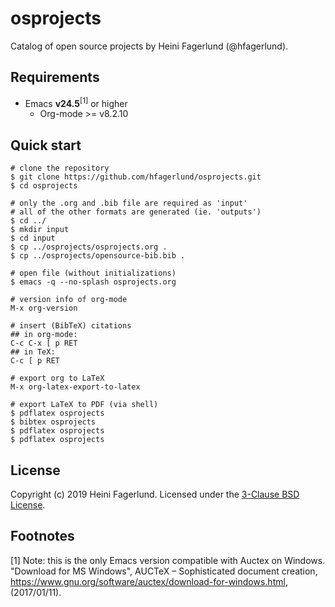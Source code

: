# osprojects

Catalog of open source projects by Heini Fagerlund (@hfagerlund).

## Requirements

* Emacs **v24.5**<sup>[1]</sup> or higher
  * Org-mode >= v8.2.10

## Quick start

```
# clone the repository
$ git clone https://github.com/hfagerlund/osprojects.git
$ cd osprojects

# only the .org and .bib file are required as 'input'
# all of the other formats are generated (ie. 'outputs')
$ cd ../
$ mkdir input
$ cd input
$ cp ../osprojects/osprojects.org .
$ cp ../osprojects/opensource-bib.bib .

# open file (without initializations)
$ emacs -q --no-splash osprojects.org

# version info of org-mode
M-x org-version

# insert (BibTeX) citations
## in org-mode:
C-c C-x [ p RET
## in TeX:
C-c [ p RET

# export org to LaTeX
M-x org-latex-export-to-latex

# export LaTeX to PDF (via shell)
$ pdflatex osprojects
$ bibtex osprojects
$ pdflatex osprojects
$ pdflatex osprojects
```

## License
Copyright (c) 2019 Heini Fagerlund. Licensed under the [3-Clause BSD License](https://github.com/hfagerlund/osprojects/blob/master/LICENSE).

## Footnotes
[1] Note: this is the only Emacs version compatible with Auctex on Windows. "Download for MS Windows", AUCTeX – Sophisticated document creation, https://www.gnu.org/software/auctex/download-for-windows.html, (2017/01/11).

